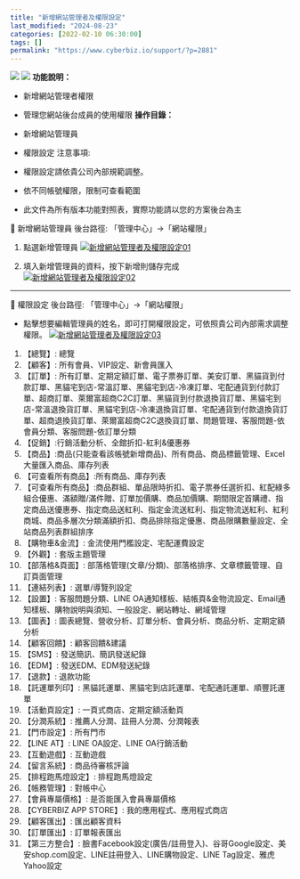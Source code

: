 ```yaml
---
title: "新增網站管理者及權限設定"
last_modified: "2024-08-23"
categories: [2022-02-10 06:30:00]
tags: []
permalink: "https://www.cyberbiz.io/support/?p=2881"
---
```


![](https://www.cyberbiz.io/support/wp-content/uploads/適用站別.png)
[![](https://www.cyberbiz.io/support/wp-content/uploads/台灣站.png)](https://www.cyberbiz.io/support/?page_id=2490)
**功能說明：**  

* 新增網站管理者權限
* 管理您網站後台成員的使用權限
**操作目錄：**

* 新增網站管理員
* 權限設定
注意事項:  

* 權限設定請依貴公司內部規範調整。
* 依不同帳號權限，限制可查看範圍
* 此文件為所有版本功能對照表，實際功能請以您的方案後台為主

📌 新增網站管理員 後台路徑: 「管理中心」→「網站權限」  


1. 點選新增管理員 [![新增網站管理者及權限設定01](https://www.cyberbiz.io/support/wp-content/uploads/資安防護機制說明06.png)](https://www.cyberbiz.io/support/wp-content/uploads/資安防護機制說明06.png)


2. 填入新增管理員的資料，按下新增則儲存完成  
[![新增網站管理者及權限設定02](https://www.cyberbiz.io/support/wp-content/uploads/新增網站管理者及權限設定02.png)](https://www.cyberbiz.io/support/wp-content/uploads/新增網站管理者及權限設定02.png)



* * *


📌 權限設定 後台路徑: 「管理中心」→「網站權限」  

* 點擊想要編輯管理員的姓名，即可打開權限設定，可依照貴公司內部需求調整權限。 [![新增網站管理者及權限設定03](https://www.cyberbiz.io/support/wp-content/uploads/新增網站管理者及權限設定03.png)](https://www.cyberbiz.io/support/wp-content/uploads/新增網站管理者及權限設定03.png)


1. 【總覽】: 總覽
2. 【顧客】: 所有會員、VIP設定、新會員匯入
3. 【訂單】: 所有訂單、定期定額訂單、電子票券訂單、美安訂單、黑貓貨到付款訂單、黑貓宅到店-常溫訂單、黑貓宅到店-冷凍訂單、宅配通貨到付款訂單、超商訂單、萊爾富超商C2C訂單、黑貓貨到付款退換貨訂單、黑貓宅到店-常溫退換貨訂單、黑貓宅到店-冷凍退換貨訂單、宅配通貨到付款退換貨訂單、超商退換貨訂單、萊爾富超商C2C退換貨訂單、問題管理、客服問題-依會員分類、客服問題-依訂單分類
4. 【促銷】:行銷活動分析、全館折扣-紅利&優惠券
5. 【商品】:商品(只能查看該帳號新增商品)、所有商品、商品標籤管理、Excel大量匯入商品、庫存列表
6. 【可查看所有商品】:所有商品、庫存列表
7. 【可查看所有商品】:商品群組、單品限時折扣、電子票券任選折扣、紅配綠多組合優惠、滿額贈/滿件贈、訂單加價購、商品加價購、期間限定首購禮、指定商品送優惠券、指定商品送紅利、指定金流送紅利、指定物流送紅利、紅利商城、商品多層次分類滿額折扣、商品排除指定優惠、商品限購數量設定、全站商品列表群組排序
8. 【購物車&金流】: 金流使用門檻設定、宅配運費設定
9. 【外觀】: 套版主題管理
10. 【部落格&頁面】: 部落格管理(文章/分類)、部落格排序、文章標籤管理、自訂頁面管理
11. 【連結列表】: 選單/導覽列設定
12. 【設置】: 客服問題分類、LINE OA通知樣板、結帳頁&金物流設定、Email通知樣板、購物說明與須知、一般設定、網站轉址、網域管理
13. 【圖表】: 圖表總覽、營收分析、訂單分析、會員分析、商品分析、定期定額分析
14. 【顧客回饋】: 顧客回饋&建議
15. 【SMS】: 發送簡訊、簡訊發送紀錄
16. 【EDM】: 發送EDM、EDM發送紀錄
17. 【退款】: 退款功能
18. 【託運單列印】: 黑貓託運單、黑貓宅到店託運單、宅配通託運單、順豐託運單
19. 【活動頁設定】: 一頁式商店、定期定額活動頁
20. 【分潤系統】: 推薦人分潤、註冊人分潤、分潤報表
21. 【門市設定】: 所有門市
22. 【LINE AT】: LINE OA設定、LINE OA行銷活動
23. 【互動遊戲】: 互動遊戲
24. 【留言系統】: 商品待審核評論
25. 【排程跑馬燈設定】: 排程跑馬燈設定
26. 【帳務管理】: 對帳中心
27. 【會員專屬價格】: 是否能匯入會員專屬價格
28. 【CYBERBIZ APP STORE】: 我的應用程式、應用程式商店
29. 【顧客匯出】: 匯出顧客資料
30. 【訂單匯出】: 訂單報表匯出
31. 【第三方整合】: 臉書Facebook設定(廣告/註冊登入)、谷哥Google設定、美安shop.com設定、LINE註冊登入、LINE購物設定、LINE Tag設定、雅虎Yahoo設定


